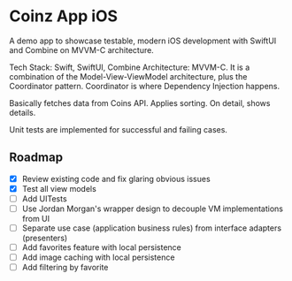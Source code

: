 # Coinz App iOS
A demo app to showcase testable, modern iOS development with SwiftUI and Combine on MVVM-C architecture.

Tech Stack: Swift, SwiftUI, Combine 
Architecture: MVVM-C. It is a combination of the Model-View-ViewModel architecture, plus the Coordinator pattern. Coordinator is where Dependency Injection happens.

Basically fetches data from Coins API. Applies sorting. On detail, shows details.

Unit tests are implemented for successful and failing cases.

## Roadmap
- [x] Review existing code and fix glaring obvious issues
- [x] Test all view models
- [ ] Add UITests
- [ ] Use Jordan Morgan's wrapper design to decouple VM implementations from UI
- [ ] Separate use case (application business rules) from interface adapters (presenters)
- [ ] Add favorites feature with local persistence
- [ ] Add image caching with local persistence
- [ ] Add filtering by favorite
